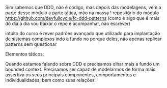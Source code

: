 Sim sabemos que DDD, não é código, mas  depois das modelagens, vem a parte desse módulo a parte tática, mão na massa !
repositório do módulo https://github.com/devfullcycle/fc-ddd-patterns (como é algo que é mais do dia a dia vou baixar o repo e acompanhar, não escrever)

intuito do curso é rever padrões avançado que utilizado para implantação de sistemas complexos indo a fundo no porque deles, não apenas replicar patterns sem questionar

Elementos táticos:

Quando estamos falando sobre DDD e precisamos olhar mais a fundo um bounded context.
Precisamos ser capaz de modelarmos de forma mais assertiva os seus principais componentes, comportamentos e individualidades, bem como suas relações.